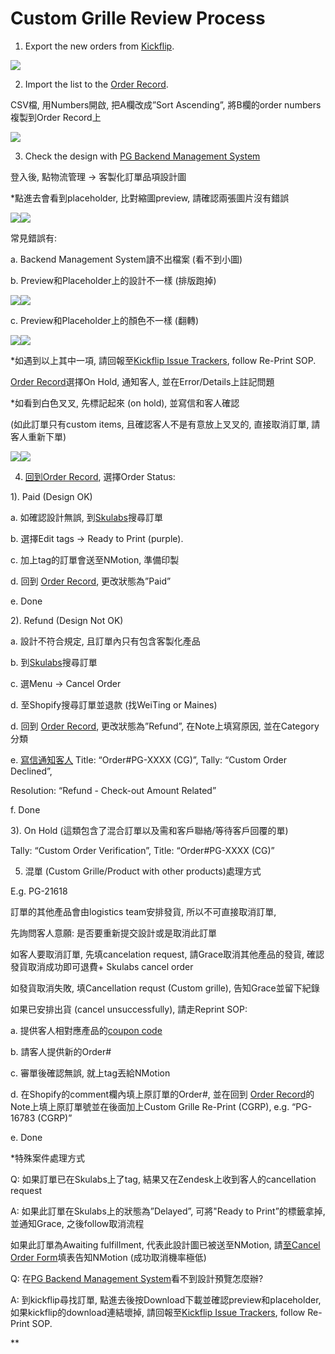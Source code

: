 # Custom Grille Review Process
1. Export the new orders from [Kickflip](https://positivegrid.gokickflip.com/admin/orders). 

![](https://lh4.googleusercontent.com/IU7zr639ICneXt7wEVmQMDWqPSoMBjU_kDzHBoF-ZnWM8SXDKmVUur4A5nRNQVEoXRRp8N3ogam5tBbJXkoOnW2Fmjz0H0fisVtHcrynL_YxSU7saj13-mGMVwBoSd1C7H7pJoReOh3tIZImvfgQuD4)

  

2. Import the list to the [Order Record](https://docs.google.com/spreadsheets/d/1we-F-6i0Vch8DEKhzYNKKCP_bRx8EPp_VVGbgFXFa9I/edit?pli=1#gid=366409741).

CSV檔, 用Numbers開啟, 把A欄改成”Sort Ascending”, 將B欄的order numbers複製到Order Record上

![](https://lh4.googleusercontent.com/nfylkgI8La-r-Hs_b9NG5qC_zzn9HI67drhDBT2ai9otRRAi7JgHX4ilQQnrwH9PPfAjFY-9cijh-iasTiTn0nJ8SvFc95vpUdHOhRgXr59JF7vk3ENDS-m6fjh03PjKx772Q4oyeFsoPU1tHHyU5ag)

  

3. Check the design with [PG Backend Management System](https://portal.positivegrid.com/logistic/get-order-print-file) 

登入後, 點物流管理 -> 客製化訂單品項設計圖

  
  
  
  
  
  
  
  

*點進去會看到placeholder, 比對縮圖preview, 請確認兩張圖片沒有錯誤  

![](https://lh5.googleusercontent.com/xG6s5K6HJFv9r-7jwszkbrIeSoRUbeVqE3fon3SDnS67kW32QOPBsgq6GoVpvfRCc4hIowrQvqft7yzbIpR7UZ6GBU26aXgPxagBLAXXls4RrBxa2zTOpEsE7ZRDZkranj_PMeo4w_wCrbx0BqMgfp0)![](https://lh4.googleusercontent.com/xcSOCbf9DzrEhoOkxHALY4mDdQ0rPZe_9JGCc3XY17Sfpu0dUdMyhbOVhskkHoC_hAGFHZQ6pcDeQsy2IhxhWtrLfEsLR2v48svzNcExECw5SfZKagi8s9YcBA4QXhmibHXjrKbys25T64E-0wbUN1w)

  

常見錯誤有:

a. Backend Management System讀不出檔案 (看不到小圖)

  

b. Preview和Placeholder上的設計不一樣 (排版跑掉)

  

![](https://lh5.googleusercontent.com/nW8aKd7vQj61-fmEZE1GgNLiU-U3HgcTlogLlaXJzMO7b8Z5A6lC6aYht1s5buzw8J5GhuYX7CP7Us6QBaOVt9EujDIn35fknMb11CgrOrN7egUZ-8NY9Vk8TKxSDJbemDq-ctPqhkNqS2Zxs_FuayU)![](https://lh4.googleusercontent.com/JQ0_Uy7BklOAIMH949cyPIGQPTKZARMzC7RX4sK9eLX8-37kJl8Imw5RSbSAMmbLRig0B3bjJ6_Igjd0jw03hwYMQC1w__6wu3tmS1929EBUjEDIHQLkkhIqNFVNj3hRgHBJfAjbzFB18mFxlC_Mgco)

  
  

c. Preview和Placeholder上的顏色不一樣 (翻轉)

![](https://lh3.googleusercontent.com/5bfClL_6RLs9AND9KR5IdOhdZLNVsJJO4l5jn_lN8WjpdpuvjSWRueCmFznZ8ZwyOXxYr5_FKLcsp9C3s_QNqHwi6DXhdJ-LgGUyOzfLzog5F1ddOHUMLigfW1iZZjs1GEf5i-FOxvTMrAMqTG5vWWo)![](https://lh3.googleusercontent.com/dOY7CLVabc3Gowz3aa8lF2eb-HaNOo9Rd5VE5uLimVJRTT0ml4qszGhBZtV8P1S38joEq-06eH2WNl_aLkwnGc4Kscsg7bZ81uR3V6TL1ug28bJGV1sfr7atPfmCVnuxaRV6JIklJnnkqscZslGjuuI)

  

*如遇到以上其中一項, 請回報至[Kickflip Issue Trackers](https://docs.google.com/spreadsheets/d/1QWlU9GCxHrK5SsvI39NrN39Xlavc271mEfhcQ6IJk6k/edit#gid=191533831), follow Re-Print SOP.

[Order Record](https://docs.google.com/spreadsheets/d/1we-F-6i0Vch8DEKhzYNKKCP_bRx8EPp_VVGbgFXFa9I/edit?pli=1#gid=366409741)選擇On Hold, 通知客人, 並在Error/Details上註記問題

  

*如看到白色叉叉, 先標記起來 (on hold), 並寫信和客人確認 

(如此訂單只有custom items, 且確認客人不是有意放上叉叉的, 直接取消訂單, 請客人重新下單)

![](https://lh6.googleusercontent.com/wtGCJgt79N092-0IzwfFiGNiysI4PFNThLFrKcxuDsdVv6wnddK5F3oNjhnGWzTLBhH60smWIhgpNeeCxGLKD898xvFIp4xDCq23LsnNI7ptY8SniPHiLqvgolsG9DR-3veaYPKZ9m_6O3FSbHbEyiA)![](https://lh4.googleusercontent.com/2-9RXFt_2PLrIzeVd9_ZnY-HEwLrjE9jyVa_EM6LDlN6UHsebgv3YKCO2I51KE5AYWReYKRTAIAr-ii8UlRfWuw7-SK4N2T4z_ERWmnmFB02PhTo6F1Un7cW9qJNJefb4WZjep1H1i0aRs4uAeGlmwk)

  

4. [回到Order Record](https://docs.google.com/spreadsheets/d/1we-F-6i0Vch8DEKhzYNKKCP_bRx8EPp_VVGbgFXFa9I/edit?pli=1#gid=366409741), 選擇Order Status:

1). Paid (Design OK)

  

a. 如確認設計無誤, 到[Skulabs](https://app.skulabs.com/)搜尋訂單

  

b. 選擇Edit tags -> Ready to Print (purple).

c. 加上tag的訂單會送至NMotion, 準備印製

  

d. 回到 [Order Record](https://docs.google.com/spreadsheets/d/1we-F-6i0Vch8DEKhzYNKKCP_bRx8EPp_VVGbgFXFa9I/edit?pli=1#gid=366409741), 更改狀態為”Paid”

  

e. Done 

  

2). Refund (Design Not OK)  
  

a. 設計不符合規定, 且訂單內只有包含客製化產品 

b. 到[Skulabs](https://app.skulabs.com/)搜尋訂單

  

c. 選Menu -> Cancel Order

  

d. 至Shopify搜尋訂單並退款 (找WeiTing or Maines)

  

d. 回到 [Order Record](https://docs.google.com/spreadsheets/d/1we-F-6i0Vch8DEKhzYNKKCP_bRx8EPp_VVGbgFXFa9I/edit?pli=1#gid=366409741), 更改狀態為”Refund”, 在Note上填寫原因, 並在Category分類

  

e. [寫信通知客人](https://docs.google.com/document/d/1TdLF7_LoDG5I0RzFeLf72nR8YZib1eZUL_pBZsSVuUY/edit) Title: “Order#PG-XXXX (CG)”, Tally: “Custom Order Declined”, 

Resolution: “Refund - Check-out Amount Related”

  

f. Done 

  
  

3). On Hold (這類包含了混合訂單以及需和客戶聯絡/等待客戶回覆的單)

Tally: “Custom Order Verification”, Title: “Order#PG-XXXX (CG)”

  

5. 混單 (Custom Grille/Product with other products)處理方式

E.g. PG-21618

  

訂單的其他產品會由logistics team安排發貨, 所以不可直接取消訂單, 

先詢問客人意願: 是否要重新提交設計或是取消此訂單

  

如客人要取消訂單, 先填cancelation request, 請Grace取消其他產品的發貨, 確認發貨取消成功即可退費+ Skulabs cancel order

  

如發貨取消失敗, 填Cancellation requst (Custom grille), 告知Grace並留下紀錄

  

如果已安排出貨 (cancel unsuccessfully), 請走Reprint SOP:

  

a. 提供客人相對應產品的[coupon code](https://docs.google.com/spreadsheets/d/1we-F-6i0Vch8DEKhzYNKKCP_bRx8EPp_VVGbgFXFa9I/edit?pli=1#gid=861761529)

  

b. 請客人提供新的Order#

  

c. 審單後確認無誤, 就上tag丟給NMotion

d. 在Shopify的comment欄內填上原訂單的Order#, 並在回到 [Order Record](https://docs.google.com/spreadsheets/d/1we-F-6i0Vch8DEKhzYNKKCP_bRx8EPp_VVGbgFXFa9I/edit?pli=1#gid=366409741)的Note上填上原訂單號並在後面加上Custom Grille Re-Print (CGRP), e.g. “PG-16783 (CGRP)”

  

e. Done

  
  

*特殊案件處理方式

  

Q: 如果訂單已在Skulabs上了tag, 結果又在Zendesk上收到客人的cancellation request

  

A: 如果此訂單在Skulabs上的狀態為”Delayed”, 可將"Ready to Print”的標籤拿掉, 並通知Grace, 之後follow取消流程

如果此訂單為Awaiting fulfillment, 代表此設計圖已被送至NMotion, 請[至Cancel Order Form](https://docs.google.com/spreadsheets/d/1QWlU9GCxHrK5SsvI39NrN39Xlavc271mEfhcQ6IJk6k/edit#gid=1621356637)填表告知NMotion (成功取消機率極低)

  

Q: 在[PG Backend Management System](https://portal.positivegrid.com/logistic/get-order-print-file)看不到設計預覽怎麼辦?

  

A: 到kickflip尋找訂單, 點進去後按Download下載並確認preview和placeholder, 如果kickflip的download連結壞掉, 請回報至[Kickflip Issue Trackers](https://docs.google.com/spreadsheets/d/1QWlU9GCxHrK5SsvI39NrN39Xlavc271mEfhcQ6IJk6k/edit#gid=191533831), follow Re-Print SOP.

**